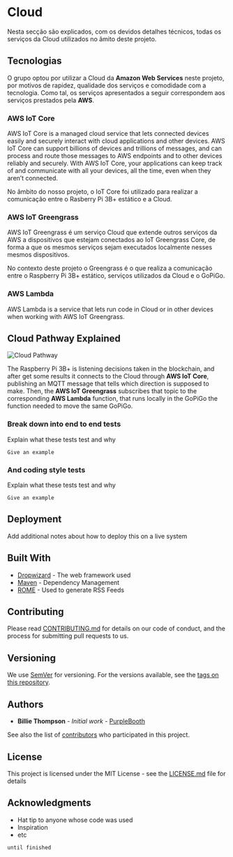 # Cloud

Nesta secção são explicados, com os devidos detalhes técnicos, todas os serviços da Cloud utilizados no âmito deste projeto.

## Tecnologias

O grupo optou por utilizar a Cloud da **Amazon Web Services** neste projeto, por motivos de rapidez, qualidade dos serviços e comodidade com a tecnologia. Como tal, os serviços apresentados a seguir correspondem aos serviços prestados pela **AWS**.

### AWS IoT Core

AWS IoT Core is a managed cloud service that lets connected devices easily and securely interact with cloud applications and other devices. AWS IoT Core can support billions of devices and trillions of messages, and can process and route those messages to AWS endpoints and to other devices reliably and securely. With AWS IoT Core, your applications can keep track of and communicate with all your devices, all the time, even when they aren’t connected.

No âmbito do nosso projeto, o IoT Core foi utilizado para realizar a comunicação entre o Rasberry Pi 3B+ estático e a Cloud.

### AWS IoT Greengrass

AWS IoT Greengrass é um serviço Cloud que extende outros serviços da AWS a dispositivos que estejam conectados ao IoT Greengrass Core, de forma a que os mesmos serviços sejam executados localmente nesses mesmos dispositivos.

No contexto deste projeto o Greengrass é o que realiza a comunicação entre o Raspberry Pi 3B+ estático, serviços utilizados da Cloud e o GoPiGo.

### AWS Lambda

AWS Lambda is a service that lets run code in Cloud or in other devices when working with AWS IoT Greengrass.

## Cloud Pathway Explained

![Cloud Pathway](https://github.com/l-silvestre/fikalab/blob/master/Images/Cloud/image8.png)

The Raspberry Pi 3B+ is listening decisions taken in the blockchain, and after get some results it connects to the Cloud through **AWS IoT Core**, publishing an MQTT message that tells which direction is supposed to make. Then, the **AWS IoT Greengrass** subscribes that topic to the corresponding **AWS Lambda** function, that runs locally in the GoPiGo the function needed to move the same GoPiGo.



### Break down into end to end tests

Explain what these tests test and why

```
Give an example
```

### And coding style tests

Explain what these tests test and why

```
Give an example
```

## Deployment

Add additional notes about how to deploy this on a live system

## Built With

* [Dropwizard](http://www.dropwizard.io/1.0.2/docs/) - The web framework used
* [Maven](https://maven.apache.org/) - Dependency Management
* [ROME](https://rometools.github.io/rome/) - Used to generate RSS Feeds

## Contributing

Please read [CONTRIBUTING.md](https://gist.github.com/PurpleBooth/b24679402957c63ec426) for details on our code of conduct, and the process for submitting pull requests to us.

## Versioning

We use [SemVer](http://semver.org/) for versioning. For the versions available, see the [tags on this repository](https://github.com/your/project/tags). 

## Authors

* **Billie Thompson** - *Initial work* - [PurpleBooth](https://github.com/PurpleBooth)

See also the list of [contributors](https://github.com/your/project/contributors) who participated in this project.

## License

This project is licensed under the MIT License - see the [LICENSE.md](LICENSE.md) file for details

## Acknowledgments

* Hat tip to anyone whose code was used
* Inspiration
* etc


```
until finished
```
